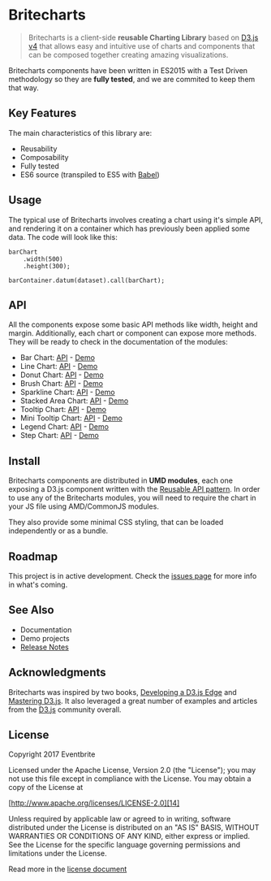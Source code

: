 # Britecharts

> Britecharts is a client-side **reusable Charting Library** based on [D3.js v4][1] that allows easy and intuitive use of charts and components that can be composed together creating amazing visualizations.

Britecharts components have been written in ES2015 with a Test Driven methodology so they are **fully tested**, and we are commited to keep them that way.

## Key Features

The main characteristics of this library are:

- Reusability
- Composability
- Fully tested
- ES6 source (transpiled to ES5 with [Babel][17])

## Usage

The typical use of Britecharts involves creating a chart using it's simple API, and rendering it on a container which has previously been applied some data. The code will look like this:

    barChart
        .width(500)
        .height(300);

    barContainer.datum(dataset).call(barChart);

## API

All the components expose some basic API methods like width, height and margin. Additionally, each chart or component can expose more methods. They will be ready to check in the documentation of the modules:

 - Bar Chart: [API][22] - [Demo][4]
 - Line Chart: [API][25] - [Demo][5]
 - Donut Chart: [API][21] - [Demo][6]
 - Brush Chart: [API][23] - [Demo][18]
 - Sparkline Chart: [API][29] - [Demo][7]
 - Stacked Area Chart: [API][30] - [Demo][8]
 - Tooltip Chart: [API][27] - [Demo][5]
 - Mini Tooltip Chart: [API][26] - [Demo][4]
 - Legend Chart: [API][24] - [Demo][6]
 - Step Chart: [API][28] - [Demo][11]

## Install

Britecharts components are distributed in **UMD modules**, each one exposing a D3.js component written with the [Reusable API pattern][3]. In order to use any of the Britecharts modules, you will need to require the chart in your JS file using AMD/CommonJS modules.

They also provide some minimal CSS styling, that can be loaded independently or as a bundle.

## Roadmap
This project is in active development. Check the [issues page][16] for more info in what's coming.

## See Also
- Documentation
- Demo projects
- [Release Notes][13]

## Acknowledgments

Britecharts was inspired by two books, [Developing a D3.js Edge][19] and [Mastering D3.js][20]. It also leveraged a great number of examples and articles from the [D3.js][1] community overall.

## License

Copyright 2017 Eventbrite

Licensed under the Apache License, Version 2.0 (the "License");
you may not use this file except in compliance with the License.
You may obtain a copy of the License at

[http://www.apache.org/licenses/LICENSE-2.0][14]

Unless required by applicable law or agreed to in writing, software
distributed under the License is distributed on an "AS IS" BASIS,
WITHOUT WARRANTIES OR CONDITIONS OF ANY KIND, either express or implied.
See the License for the specific language governing permissions and
limitations under the License.

Read more in the [license document][15]


[1]: http://d3js.org/
[2]: https://webpack.github.io/
[3]: http://bost.ocks.org/mike/chart/
[4]: /docs/tutorial-bar.html
[5]: /docs/tutorial-line.html
[6]: /docs/tutorial-donut.html
[7]: /docs/tutorial-sparkline.html
[8]: /docs/tutorial-stacked-area.html
[9]: /docs/tutorial-stacked-area.html
[10]: /docs/tutorial-donut.html
[11]: /docs/tutorial-step.html
[12]: https://nodejs.org/en/download/
[13]: https://github.com/eventbrite/britecharts/releases
[14]: http://www.apache.org/licenses/LICENSE-2.0
[15]: ../LICENSE.md
[16]: https://github.com/eventbrite/britecharts/issues
[17]: https://github.com/babel/babel
[18]: /docs/tutorial-brush.html
[19]: https://bleedingedgepress.com/our-books/developing-a-d3-js-edge/
[20]: https://www.packtpub.com/web-development/mastering-d3js
[21]: /docs/module-Donut.html
[22]: /docs/module-Bar.html
[23]: /docs/module-Brush.html
[24]: /docs/module-Legend.html
[25]: /docs/module-Line.html
[26]: /docs/module-Mini-tooltip.html
[27]: /docs/module-Tooltip.html
[28]: /docs/module-Step.html
[29]: /docs/module-Sparkline.html
[30]: /docs/module-Stacked-area.html
